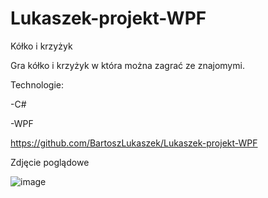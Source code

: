 # Lukaszek-projekt-WPF
Kółko i krzyżyk

Gra kółko i krzyżyk w która można zagrać ze znajomymi.

Technologie:

-C#

-WPF



https://github.com/BartoszLukaszek/Lukaszek-projekt-WPF

Zdjęcie poglądowe 


![image](https://user-images.githubusercontent.com/80426786/172473384-1a9abf60-fc52-4a49-ab79-090fa9fc4735.png)
